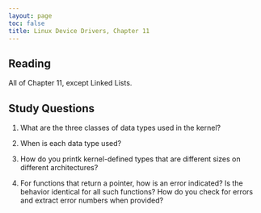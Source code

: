```yaml
---
layout: page
toc: false
title: Linux Device Drivers, Chapter 11
---
```


## Reading

All of Chapter 11, except Linked Lists.


## Study Questions

1. What are the three classes of data types used in the kernel?

1. When is each data type used?

1. How do you printk kernel-defined types that are different sizes on different architectures?

1. For functions that return a pointer, how is an error indicated?  Is the behavior identical for all such functions? How do you check for errors and extract error numbers when provided?
